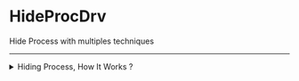 # HideProcDrv
Hide Process with multiples techniques

---
<details>

<summary> Hiding Process, How It Works ? </summary>
soon

---
  
<details>

<summary> Hiding Driver, How It Works ? </summary>
soon

